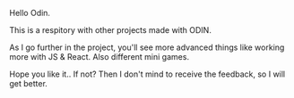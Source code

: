 Hello Odin.

This is a respitory with other projects made with ODIN.

As I go further in the project, you'll see more advanced things like working more with JS & React. Also different mini games.

Hope you like it.. 
If not? Then I don't mind to receive the feedback, so I will get better.
